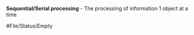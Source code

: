 **Sequential/Serial processing** - The processing of information 1 object at a time

#File/Status/Empty